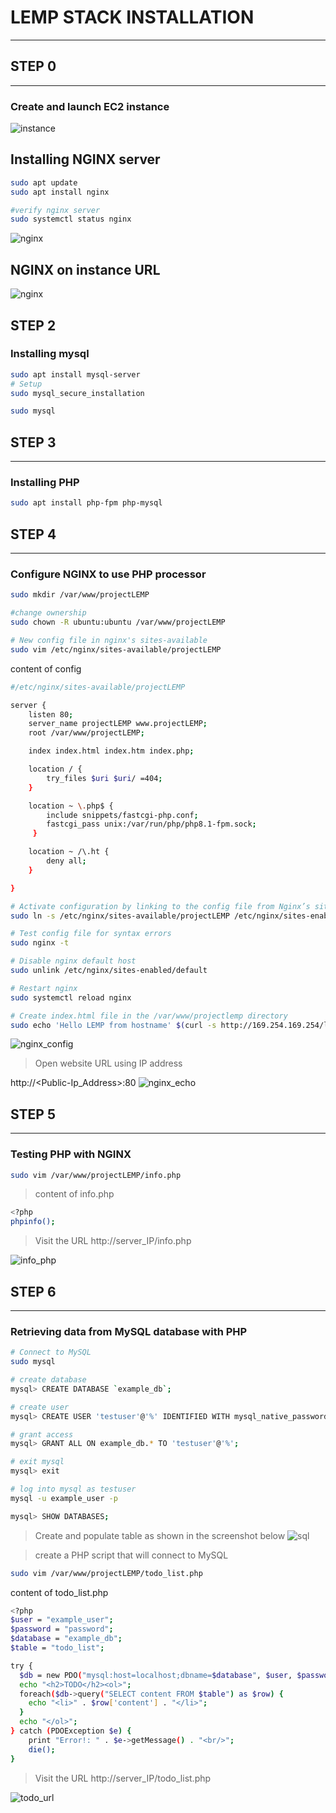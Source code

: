 # LEMP STACK INSTALLATION
---
## STEP 0
---
### Create and launch EC2 instance
![instance](pbl2/instance.png)
## Installing NGINX server
```bash
sudo apt update
sudo apt install nginx

#verify nginx server
sudo systemctl status nginx
```
![nginx](pbl2/nginx.png)

## NGINX on instance URL
![nginx](pbl2/nginx_url.png)
## STEP 2
### Installing mysql
```bash
sudo apt install mysql-server
# Setup
sudo mysql_secure_installation

sudo mysql
```

## STEP 3
---
### Installing PHP
```bash
sudo apt install php-fpm php-mysql
```
## STEP 4
---
### Configure NGINX to use PHP processor
```bash
sudo mkdir /var/www/projectLEMP

#change ownership
sudo chown -R ubuntu:ubuntu /var/www/projectLEMP

# New config file in nginx's sites-available
sudo vim /etc/nginx/sites-available/projectLEMP
```
content of config
```bash
#/etc/nginx/sites-available/projectLEMP

server {
    listen 80;
    server_name projectLEMP www.projectLEMP;
    root /var/www/projectLEMP;

    index index.html index.htm index.php;

    location / {
        try_files $uri $uri/ =404;
    }

    location ~ \.php$ {
        include snippets/fastcgi-php.conf;
        fastcgi_pass unix:/var/run/php/php8.1-fpm.sock;
     }

    location ~ /\.ht {
        deny all;
    }

}
```
```bash
# Activate configuration by linking to the config file from Nginx’s sites-enabled directory
sudo ln -s /etc/nginx/sites-available/projectLEMP /etc/nginx/sites-enabled/

# Test config file for syntax errors
sudo nginx -t

# Disable nginx default host
sudo unlink /etc/nginx/sites-enabled/default

# Restart nginx
sudo systemctl reload nginx

# Create index.html file in the /var/www/projectlemp directory
sudo echo 'Hello LEMP from hostname' $(curl -s http://169.254.169.254/latest/meta-data/public-hostname) 'with public IP' $(curl -s http://169.254.169.254/latest/meta-data/public-ipv4) > /var/www/projectLEMP/index.html
```
![nginx_config](pbl2/nginx_config.png)
>Open website URL using IP address

http://\<Public-Ip_Address>:80
![nginx_echo](pbl2/nginx_url_echo.png)

## STEP 5
---
### Testing PHP with NGINX
```bash
sudo vim /var/www/projectLEMP/info.php
```
>content of info.php
```bash
<?php
phpinfo();
```
>Visit the URL http://server_IP/info.php

![info_php](pbl2/info_php.png)

## STEP 6
---
### Retrieving data from MySQL database with PHP
```bash
# Connect to MySQL
sudo mysql

# create database
mysql> CREATE DATABASE `example_db`;

# create user
mysql> CREATE USER 'testuser'@'%' IDENTIFIED WITH mysql_native_password BY 'password';

# grant access
mysql> GRANT ALL ON example_db.* TO 'testuser'@'%';

# exit mysql
mysql> exit

# log into mysql as testuser
mysql -u example_user -p

mysql> SHOW DATABASES;
```
>Create and populate table as shown in the screenshot below
![sql](pbl2/sql.png)

>create a PHP script that will connect to MySQL
```bash
sudo vim /var/www/projectLEMP/todo_list.php
```
content of todo_list.php
```bash
<?php
$user = "example_user";
$password = "password";
$database = "example_db";
$table = "todo_list";

try {
  $db = new PDO("mysql:host=localhost;dbname=$database", $user, $password);
  echo "<h2>TODO</h2><ol>";
  foreach($db->query("SELECT content FROM $table") as $row) {
    echo "<li>" . $row['content'] . "</li>";
  }
  echo "</ol>";
} catch (PDOException $e) {
    print "Error!: " . $e->getMessage() . "<br/>";
    die();
}
```
>Visit the URL http://server_IP/todo_list.php

![todo_url](pbl2/todo_url.png)

